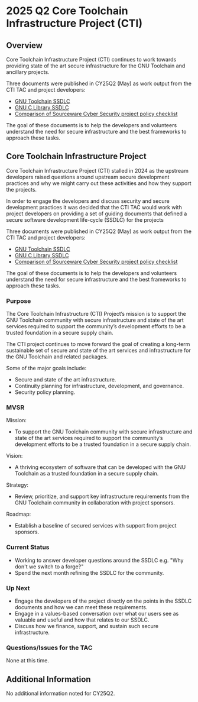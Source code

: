 # 2025 Q2 Core Toolchain Infrastructure Project (CTI)

## Overview

Core Toolchain Infrastructure Project (CTI) continues to work towards providing state of the art secure infrastructure for the GNU Toolchain and ancillary projects.

Three documents were published in CY25Q2 (May) as work output from the CTI TAC and project developers:

 * [GNU Toolchain SSDLC](https://sourceware.org/glibc/wiki/SSDLC)
 * [GNU C Library SSDLC](https://sourceware.org/glibc/wiki/SSDLC/Policy/glibc)
 * [Comparison of Sourceware Cyber Security project policy checklist](https://sourceware.org/glibc/wiki/SSDLC/Policy/Sourceware)

The goal of these documents is to help the developers and volunteers understand the need for secure infrastructure and the best frameworks to approach these tasks.

## Core Toolchain Infrastructure Project

Core Toolchain Infrastructure Project (CTI) stalled in 2024 as the upstream developers raised questions around upstream secure development practices and why we might carry out these activities and how they support the projects.

In order to engage the developers and discuss security and secure development practices it was decided that the CTI TAC would work with project developers on providing a set of guiding documents that defined a secure software development life-cycle (SSDLC) for the projects

Three documents were published in CY25Q2 (May) as work output from the CTI TAC and project developers:

 * [GNU Toolchain SSDLC](https://sourceware.org/glibc/wiki/SSDLC)
 * [GNU C Library SSDLC](https://sourceware.org/glibc/wiki/SSDLC/Policy/glibc)
 * [Comparison of Sourceware Cyber Security project policy checklist](https://sourceware.org/glibc/wiki/SSDLC/Policy/Sourceware)

The goal of these documents is to help the developers and volunteers understand the need for secure infrastructure and the best frameworks to approach these tasks.

### Purpose

The Core Toolchain Infrastructure (CTI) Project’s mission is to support the GNU Toolchain community with secure infrastructure and state of the art services required to support the community’s development efforts to be a trusted foundation in a secure supply chain.

The CTI project continues to move forward the goal of creating a long-term sustainable set of secure and state of the art services and infrastructure for the GNU Toolchain and related packages.

Some of the major goals include:

 * Secure and state of the art infrastructure.
 * Continuity planning for infrastructure, development, and governance.
 * Security policy planning.

### MVSR

Mission:
 * To support the GNU Toolchain community with secure infrastructure and state of the art services required to support the community’s development efforts to be a trusted foundation in a secure supply chain.

Vision:
 * A thriving ecosystem of software that can be developed with the GNU Toolchain as a trusted foundation in a secure supply chain.

Strategy:
 * Review, prioritize, and support key infrastructure requirements from the GNU Toolchain community in collaboration with project sponsors.

Roadmap:
 * Establish a baseline of secured services with support from project sponsors.

### Current Status

 * Working to answer developer questions around the SSDLC e.g. "Why don't we switch to a forge?"
 * Spend the next month refining the SSDLC for the community.

### Up Next

 * Engage the developers of the project directly on the points in the SSDLC documents and how we can meet these requirements.
 * Engage in a values-based conversation over what our users see as valuable and useful and how that relates to our SSDLC.
 * Discuss how we finance, support, and sustain such secure infrastructure.

### Questions/Issues for the TAC

None at this time.

## Additional Information

No additional information noted for CY25Q2.

